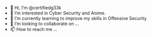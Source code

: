 - 👋 Hi, I’m @certifiedg33k
- 👀 I’m interested in Cyber Security and Anime.
- 🌱 I’m currently learning to improve my skills in Offensive Security
- 💞️ I’m looking to collaborate on ...
- 📫 How to reach me ...

<!---
certifiedg33k/certifiedg33k is a ✨ special ✨ repository because its `README.md` (this file) appears on your GitHub profile.
You can click the Preview link to take a look at your changes.
--->
